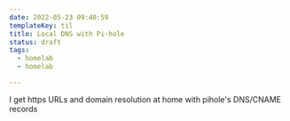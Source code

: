 ```yaml
---
date: 2022-05-23 09:40:59
templateKey: til
title: Local DNS with Pi-hole
status: draft
tags:
  - homelab
  - homelab

---
```


I get https URLs and domain resolution at home with pihole's DNS/CNAME records
